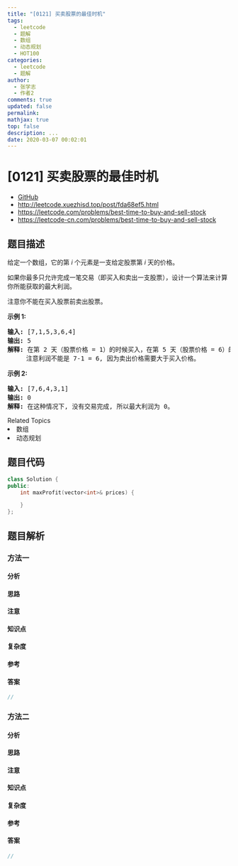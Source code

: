 ```yaml
---
title: "[0121] 买卖股票的最佳时机"
tags:
  - leetcode
  - 题解
  - 数组
  - 动态规划
  - HOT100
categories:
  - leetcode
  - 题解
author:
  - 张学志
  - 作者2
comments: true
updated: false
permalink:
mathjax: true
top: false
description: ...
date: 2020-03-07 00:02:01
---
```



# [0121] 买卖股票的最佳时机
* [GitHub](https://github.com/algoboy101/LeetCodeCrowdsource/tree/master/_posts/QA/%5B0121%5D%20%E4%B9%B0%E5%8D%96%E8%82%A1%E7%A5%A8%E7%9A%84%E6%9C%80%E4%BD%B3%E6%97%B6%E6%9C%BA.md)
* http://leetcode.xuezhisd.top/post/fda68ef5.html
* https://leetcode.com/problems/best-time-to-buy-and-sell-stock
* https://leetcode-cn.com/problems/best-time-to-buy-and-sell-stock


## 题目描述

<p>给定一个数组，它的第&nbsp;<em>i</em> 个元素是一支给定股票第 <em>i</em> 天的价格。</p>

<p>如果你最多只允许完成一笔交易（即买入和卖出一支股票），设计一个算法来计算你所能获取的最大利润。</p>

<p>注意你不能在买入股票前卖出股票。</p>

<p><strong>示例 1:</strong></p>

<pre><strong>输入:</strong> [7,1,5,3,6,4]
<strong>输出:</strong> 5
<strong>解释: </strong>在第 2 天（股票价格 = 1）的时候买入，在第 5 天（股票价格 = 6）的时候卖出，最大利润 = 6-1 = 5 。
     注意利润不能是 7-1 = 6, 因为卖出价格需要大于买入价格。
</pre>

<p><strong>示例 2:</strong></p>

<pre><strong>输入:</strong> [7,6,4,3,1]
<strong>输出:</strong> 0
<strong>解释: </strong>在这种情况下, 没有交易完成, 所以最大利润为 0。
</pre>
<div><div>Related Topics</div><div><li>数组</li><li>动态规划</li></div></div>


## 题目代码

```cpp
class Solution {
public:
    int maxProfit(vector<int>& prices) {

    }
};
```


## 题目解析


### 方法一

#### 分析

#### 思路

#### 注意

#### 知识点

#### 复杂度

#### 参考

#### 答案

```cpp
//
```


### 方法二

#### 分析

#### 思路

#### 注意

#### 知识点

#### 复杂度

#### 参考

#### 答案

```cpp
//
```


